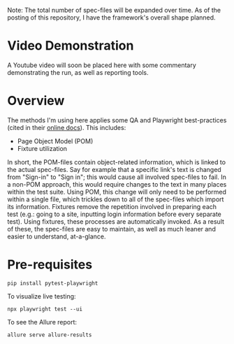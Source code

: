Note: The total number of spec-files will be expanded over time. As of the posting of this repository, I have the framework's overall shape planned.
# Video Demonstration
A Youtube video will soon be placed here with some commentary demonstrating the run, as well as reporting tools.
# Overview
The methods I'm using here applies some QA and Playwright best-practices (cited in their [online docs](https://playwright.dev/docs/best-practices)). This includes:
- Page Object Model (POM)
- Fixture utilization
  
In short, the POM-files contain object-related information, which is linked to the actual spec-files. Say for example that a specific link's text is changed from "Sign-in" to "Sign in"; this would cause all involved spec-files to fail. In a non-POM approach, this would require changes to the text in many places within the test suite. Using POM, this change will only need to be performed within a single file, which trickles down to all of the spec-files which import its information.
Fixtures remove the repetition involved in preparing each test (e.g.: going to a site, inputting login information before every separate test). Using fixtures, these processes are automatically invoked.
As a result of these, the spec-files are easy to maintain, as well as much leaner and easier to understand, at-a-glance.

# Pre-requisites
```
pip install pytest-playwright
```
To visualize live testing:
```
npx playwright test --ui
```

To see the Allure report:
```
allure serve allure-results
```
